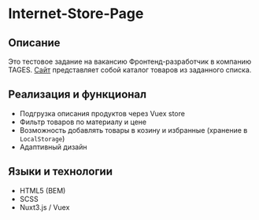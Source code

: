 # Internet-Store-Page

## Описание
Это тестовое задание на вакансию Фронтенд-разработчик в компанию TAGES. [Сайт](https://catalog-tages.netlify.app/) представляет собой каталог товаров из заданного списка.

## Реализация и функционал
- Подгрузка описания продуктов через Vuex store
- Фильтр товаров по материалу и цене
- Возможность добавлять товары в козину и избранные (хранение в `LocalStorage`)
- Адаптивный дизайн

## Языки и технологии
- HTML5 (BEM)
- SCSS
- Nuxt3.js / Vuex
